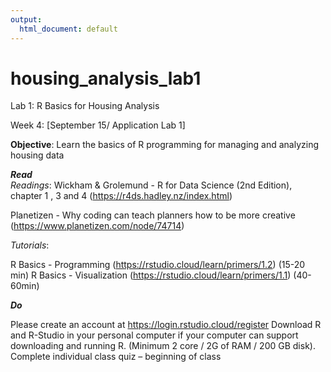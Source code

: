 ```yaml
---
output:
  html_document: default
---
```




# housing_analysis_lab1
Lab 1: R Basics for Housing Analysis

Week 4: [September 15/ Application Lab 1]

**Objective**: Learn the basics of R programming for managing and analyzing housing data

**_Read_**   
_Readings_:
Wickham & Grolemund - R for Data Science (2nd Edition), chapter 1 , 3 and 4 (https://r4ds.hadley.nz/index.html)

Planetizen - Why coding can teach planners how to be more creative (https://www.planetizen.com/node/74714)

_Tutorials_:

R Basics -  Programming (https://rstudio.cloud/learn/primers/1.2) (15-20 min)
R Basics - Visualization (https://rstudio.cloud/learn/primers/1.1) (40-60min)

**_Do_**

Please create an account at https://login.rstudio.cloud/register
Download R and R-Studio in your personal computer if your computer can support downloading and running R.  (Minimum 2 core / 2G of RAM / 200 GB disk).
Complete individual class quiz – beginning of class
